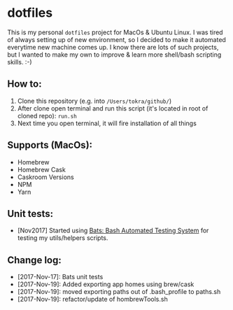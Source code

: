 # dotfiles
This is my personal `dotfiles` project for MacOs &amp; Ubuntu Linux.
I was tired of always setting up of new environment, so I decided to make it automated everytime new machine comes up.
I know there are lots of such projects, but I wanted to make my own to improve & learn more shell/bash scripting skills. :-)

## How to:
1. Clone this repository (e.g. into `/Users/tokra/github/`)
1. After clone open terminal and run this script (it's located in root of cloned repo): `run.sh`
1. Next time you open terminal, it will fire installation of all things

## Supports (MacOs):
* Homebrew
* Homebrew Cask
* Caskroom Versions
* NPM
* Yarn

## Unit tests:
* [Nov2017] Started using [Bats: Bash Automated Testing System](https://github.com/sstephenson/bats) for testing my utils/helpers scripts. 

## Change log:
* [2017-Nov-17]: Bats unit tests
* [2017-Nov-19]: Added exporting app homes using brew/cask
* [2017-Nov-19]: moved exporting paths out of .bash_profile to paths.sh
* [2017-Nov-19]: refactor/update of hombrewTools.sh
